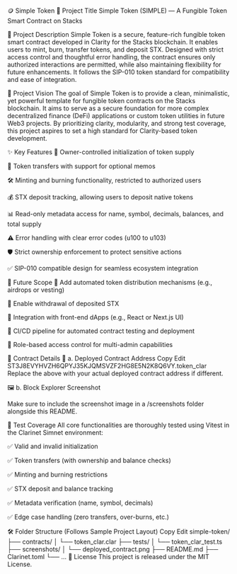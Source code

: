 🪙 Simple Token
📘 Project Title
Simple Token (SIMPLE) — A Fungible Token Smart Contract on Stacks

🧾 Project Description
Simple Token is a secure, feature-rich fungible token smart contract developed in Clarity for the Stacks blockchain. It enables users to mint, burn, transfer tokens, and deposit STX. Designed with strict access control and thoughtful error handling, the contract ensures only authorized interactions are permitted, while also maintaining flexibility for future enhancements. It follows the SIP-010 token standard for compatibility and ease of integration.

🎯 Project Vision
The goal of Simple Token is to provide a clean, minimalistic, yet powerful template for fungible token contracts on the Stacks blockchain. It aims to serve as a secure foundation for more complex decentralized finance (DeFi) applications or custom token utilities in future Web3 projects. By prioritizing clarity, modularity, and strong test coverage, this project aspires to set a high standard for Clarity-based token development.

✨ Key Features
🔐 Owner-controlled initialization of token supply

🔄 Token transfers with support for optional memos

🛠️ Minting and burning functionality, restricted to authorized users

💰 STX deposit tracking, allowing users to deposit native tokens

📊 Read-only metadata access for name, symbol, decimals, balances, and total supply

⚠️ Error handling with clear error codes (u100 to u103)

🛡️ Strict ownership enforcement to protect sensitive actions

✅ SIP-010 compatible design for seamless ecosystem integration

🔮 Future Scope
🔁 Add automated token distribution mechanisms (e.g., airdrops or vesting)

🧾 Enable withdrawal of deposited STX

🔗 Integration with front-end dApps (e.g., React or Next.js UI)

🧪 CI/CD pipeline for automated contract testing and deployment

🔐 Role-based access control for multi-admin capabilities

📜 Contract Details
🧾 a. Deployed Contract Address
Copy
Edit
ST3J8EVYHVZH6QPYJ35KJQMSVZF2HG8E5N2K8Q6VY.token_clar
Replace the above with your actual deployed contract address if different.

🖼️ b. Block Explorer Screenshot

Make sure to include the screenshot image in a /screenshots folder alongside this README.

🧪 Test Coverage
All core functionalities are thoroughly tested using Vitest in the Clarinet Simnet environment:

✅ Valid and invalid initialization

✅ Token transfers (with ownership and balance checks)

✅ Minting and burning restrictions

✅ STX deposit and balance tracking

✅ Metadata verification (name, symbol, decimals)

✅ Edge case handling (zero transfers, over-burns, etc.)

🛠️ Folder Structure (Follows Sample Project Layout)
Copy
Edit
simple-token/
├── contracts/
│   └── token_clar.clar
├── tests/
│   └── token_clar_test.ts
├── screenshots/
│   └── deployed_contract.png
├── README.md
├── Clarinet.toml
└── ...
🧾 License
This project is released under the MIT License.
